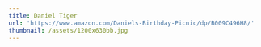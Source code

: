 ```yaml
---
title: Daniel Tiger
url: 'https://www.amazon.com/Daniels-Birthday-Picnic/dp/B009C496H8/'
thumbnail: /assets/1200x630bb.jpg
---
```


